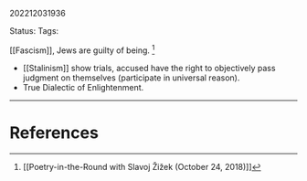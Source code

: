 202212031936

Status: 
Tags: 

[[Fascism]], Jews are guilty of being. [^1]
- [[Stalinism]] show trials, accused have the right to objectively pass judgment on themselves (participate in universal reason).
- True Dialectic of Enlightenment.



---
# References

[^1]: [[Poetry-in-the-Round with Slavoj Žižek (October 24, 2018)]]